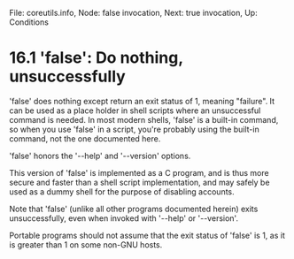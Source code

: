 File: coreutils.info,  Node: false invocation,  Next: true invocation,  Up: Conditions

16.1 'false': Do nothing, unsuccessfully
========================================

'false' does nothing except return an exit status of 1, meaning
"failure".  It can be used as a place holder in shell scripts where an
unsuccessful command is needed.  In most modern shells, 'false' is a
built-in command, so when you use 'false' in a script, you're probably
using the built-in command, not the one documented here.

   'false' honors the '--help' and '--version' options.

   This version of 'false' is implemented as a C program, and is thus
more secure and faster than a shell script implementation, and may
safely be used as a dummy shell for the purpose of disabling accounts.

   Note that 'false' (unlike all other programs documented herein) exits
unsuccessfully, even when invoked with '--help' or '--version'.

   Portable programs should not assume that the exit status of 'false'
is 1, as it is greater than 1 on some non-GNU hosts.

